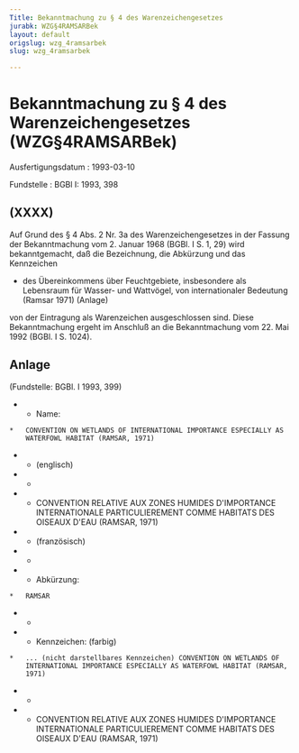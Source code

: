 ```yaml
---
Title: Bekanntmachung zu § 4 des Warenzeichengesetzes
jurabk: WZG§4RAMSARBek
layout: default
origslug: wzg_4ramsarbek
slug: wzg_4ramsarbek

---
```


# Bekanntmachung zu § 4 des Warenzeichengesetzes (WZG§4RAMSARBek)

Ausfertigungsdatum
:   1993-03-10

Fundstelle
:   BGBl I: 1993, 398

## (XXXX)

Auf Grund des § 4 Abs. 2 Nr. 3a des Warenzeichengesetzes in der
Fassung der Bekanntmachung vom 2. Januar 1968 (BGBl. I S. 1, 29) wird
bekanntgemacht, daß die Bezeichnung, die Abkürzung und das Kennzeichen

*   des Übereinkommens über Feuchtgebiete, insbesondere als Lebensraum für
    Wasser- und Wattvögel, von internationaler Bedeutung (Ramsar 1971)
    (Anlage)



von der Eintragung als Warenzeichen ausgeschlossen sind.
Diese Bekanntmachung ergeht im Anschluß an die Bekanntmachung vom 22.
Mai 1992 (BGBl. I S. 1024).

## Anlage

(Fundstelle: BGBl. I 1993, 399)

*    *   Name:

    *   CONVENTION ON WETLANDS OF INTERNATIONAL IMPORTANCE ESPECIALLY AS
        WATERFOWL HABITAT (RAMSAR, 1971)


*    *   (englisch)


*    *

*    *   CONVENTION RELATIVE AUX ZONES HUMIDES D'IMPORTANCE INTERNATIONALE
        PARTICULIEREMENT COMME HABITATS DES OISEAUX D'EAU (RAMSAR, 1971)


*    *   (französisch)


*    *

*    *   Abkürzung:

    *   RAMSAR


*    *

*    *   Kennzeichen: (farbig)

    *   ... (nicht darstellbares Kennzeichen) CONVENTION ON WETLANDS OF
        INTERNATIONAL IMPORTANCE ESPECIALLY AS WATERFOWL HABITAT (RAMSAR,
        1971)


*    *

*    *   CONVENTION RELATIVE AUX ZONES HUMIDES D'IMPORTANCE INTERNATIONALE
        PARTICULIEREMENT COMME HABITATS DES OISEAUX D'EAU (RAMSAR, 1971)




